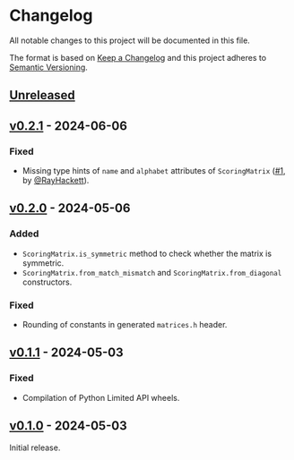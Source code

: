 # Changelog
All notable changes to this project will be documented in this file.

The format is based on [Keep a Changelog](http://keepachangelog.com/en/1.0.0/)
and this project adheres to [Semantic Versioning](http://semver.org/spec/v2.0.0.html).


## [Unreleased]
[Unreleased]: https://github.com/althonos/scoring-matrices/compare/v0.2.1...HEAD


## [v0.2.1] - 2024-06-06
[v0.2.1]: https://github.com/althonos/scoring-matrices/compare/v0.2.0...v0.2.1

### Fixed
- Missing type hints of `name` and `alphabet` attributes of `ScoringMatrix` ([#1](https://github.com/althonos/scoring-matrices/pull/1), by [@RayHackett](https://github.com/RayHackett)).


## [v0.2.0] - 2024-05-06
[v0.2.0]: https://github.com/althonos/scoring-matrices/compare/v0.1.1...v0.2.0

### Added
- `ScoringMatrix.is_symmetric` method to check whether the matrix is symmetric.
- `ScoringMatrix.from_match_mismatch` and `ScoringMatrix.from_diagonal` constructors.

### Fixed
- Rounding of constants in generated `matrices.h` header.


## [v0.1.1] - 2024-05-03
[v0.1.1]: https://github.com/althonos/scoring-matrices/compare/v0.1.0...v0.1.1

### Fixed
- Compilation of Python Limited API wheels.


## [v0.1.0] - 2024-05-03
[v0.1.0]: https://github.com/althonos/scoring-matrices/compare/de079cc0...v0.1.0

Initial release.
